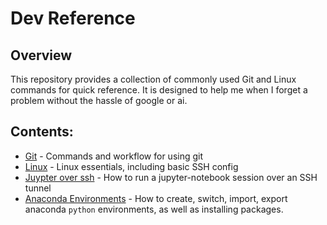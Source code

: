 # Dev Reference

## Overview
This repository provides a collection of commonly used Git and Linux commands for quick reference. It is designed to help me when I forget a problem without the hassle of google or ai.

## Contents:
* [Git](https://github.com/afinemax/dev-reference/blob/master/git_commands.md) - Commands and workflow for using git
* [Linux](https://github.com/afinemax/dev-reference/blob/master/linux.md) - Linux essentials, including basic SSH config
* [Juypter over ssh](https://github.com/afinemax/dev-reference/blob/master/jupyter_over_ssh.md) - How to run a jupyter-notebook session over an SSH tunnel 
* [Anaconda Environments](https://github.com/afinemax/dev-reference/blob/master/managing_python_conda_envs.md) - How to create, switch, import, export anaconda `python` environments, as well as installing packages. 
